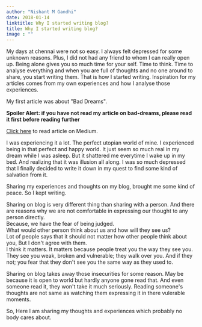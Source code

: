```yaml
---
author: "Nishant M Gandhi"
date: 2018-01-14
linktitle: Why I started writing blog?
title: Why I started writing blog?
image : ""
---
```


My days at chennai were not so easy. 
I always felt depressed for some unknown reasons. 
Plus, I did not had any friend to whom I can really open up. 
Being alone gives you so much time for your self.
Time to think. 
Time to analyse everything 
and when you are full of thoughts and no one around to share, 
you start writing them.
That is how I started writing. 
Inspiration for my articles comes from my own experiences and how I analyse those experiences.

My first article was about "Bad Dreams". 

**Spoiler Alert: if you have not read my article on bad-dreams, please read it first before reading further**

[Click here](https://medium.com/@nishantgandhi99/bad-dream-a9eb7a7a8598) to read article on Medium.

I was experiencing it a lot. 
The perfect utopian world of mine. 
I experienced being in that perfect and happy world. 
It just seem so much real in my dream while I was asleep. 
But it shattered me everytime I wake up in my bed. And realizing that it was illusion all along. 
I was so much depressed that I finally decided to write it down in my quest to find some kind of salvation from it.

Sharing my experiences and thoughts on my blog, brought me some kind of peace. So I kept writing.

Sharing on blog is very different thing than sharing with a person.
And there are reasons why we are not comfortable in expressing our thought to any person directly.  
Because, we have the fear of being judged. <br/>
What would other person think about us and how will they see us? <br/>
Lot of people says that it should not matter how other people think about you, But I don't agree with them. <br/> 
I think it matters. It matters because people treat you the way they see you. <br/>
They see you weak, broken and vulnerable; they walk over you. 
And if they not; you fear that they don't see you the same way as they used to.  


Sharing on blog takes away those insecurities for some reason. 
May be because it is open to world but hardly anyone gone read that. 
And even someone read it, they won't take it much seriously. 
Reading someone's thoughts are not same as watching them expressing it in there vulerable moments.

So, Here I am sharing my thoughts and experiences which probably no body cares about.